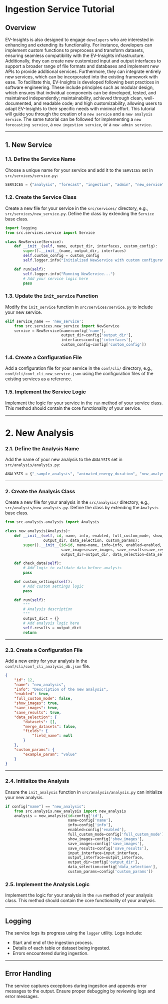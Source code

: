 # Ingestion Service Tutorial

## Overview
EV-Insights is also designed to engage `developers` who are interested in enhancing and extending its functionality. For instance, developers 
can implement custom functions to preprocess and transform datasets, ensuring seamless compatibility with the EV-Insights infrastructure. 
Additionally, they can create new customized input and output interfaces to support a broader range of file formats and databases and 
implement new  APIs to provide additional services. Furthermore, they can integrate entirely new services, which can be incorporated into 
the existing framework with ease.
To facilitate this, EV-Insights is developed following best practices in software engineering. These include principles such as modular 
design, which ensures that individual components can be developed, tested, and maintained independently; maintainability, achieved through 
clean, well-documented, and readable code; and high customizability, allowing users to adapt EV-Insights to their specific needs with 
minimal effort.
This tutorial will guide you through the creation of a `new service` and a `new analysis service`. The same tutorial can be followed for 
implementing a `new forecasting service`, a `new ingestion service`, or a `new admin service`.

---

## 1. New Service

### 1.1. Define the Service Name
Choose a unique name for your service and add it to the `SERVICES` set in `src/services/service.py`:
```python
SERVICES = {"analysis", "forecast", "ingestion", "admin", "new_service"}
```

### 1.2. Create the Service Class
Create a new file for your service in the `src/services/` directory, e.g., `src/services/new_service.py`. Define the class by extending the 
`Service` base class.

```python
import logging
from src.services.service import Service

class NewService(Service):
    def __init__(self, name, output_dir, interfaces, custom_config):
        super().__init__(name, output_dir, interfaces)
        self.custom_config = custom_config
        self.logger.info("Initialized NewService with custom configuration")

    def run(self):
        self.logger.info("Running NewService...")
        # Add your service logic here
        pass
```

### 1.3. Update the `init_service` Function
Modify the `init_service` function in `src/services/service.py` to include your new service.

```python
elif service_name == 'new_service':
    from src.services.new_service import NewService
    service = NewService(name=config['name'],
                         output_dir=config['output_dir'],
                         interfaces=config['interfaces'],
                         custom_config=config['custom_config'])
```

### 1.4. Create a Configuration File
Add a configuration file for your service in the `conf/cli/` directory, e.g., `conf/cli/conf_cli_new_service.json` using the configuration 
files of the existing services as a reference. 

### 1.5. Implement the Service Logic
Implement the logic for your service in the `run` method of your service class. This method should contain the core functionality of your 
service.

---

# 2. New Analysis

### 2.1. Define the Analysis Name
Add the name of your new analysis to the `ANALYSIS` set in `src/analysis/analysis.py`:
```python
ANALYSIS = {"_sample_analysis", "animated_energy_duration", "new_analysis"}
```

---

### 2. Create the Analysis Class
Create a new file for your analysis in the `src/analysis/` directory, e.g., `src/analysis/new_analysis.py`. Define the class by extending 
the `Analysis` base class.

```python
from src.analysis.analysis import Analysis

class new_analysis(Analysis):
    def __init__(self, id, name, info, enabled, full_custom_mode, show_images, save_images, save_results, input_interface, output_interface,
                 output_dir, data_selection, custom_params):
        super().__init__(id=id, name=name, info=info, enabled=enabled, full_custom_mode=full_custom_mode, show_images=show_images,
                         save_images=save_images, save_results=save_results, input_interface=input_interface, output_interface=output_interface,
                         output_dir=output_dir, data_selection=data_selection, custom_params=custom_params)

    def check_data(self):
        # Add logic to validate data before analysis
        pass

    def custom_settings(self):
        # Add custom settings logic
        pass

    def run(self):
        """
        # Analysis description
        """
        output_dict = {}
        # Add analysis logic here
        self.results = output_dict
        return
```

---

### 2.3. Create a Configuration File
Add a new entry for your analysis in the `conf/cli/conf_cli_analysis_db.json` file.

```json
{
    "id": 12,
    "name": "new_analysis",
    "info": "Description of the new analysis",
    "enabled": true,
    "full_custom_mode": false,
    "show_images": true,
    "save_images": true,
    "save_results": true,
    "data_selection": {
        "datasets": [],
        "merge_datasets": false,
        "fields": {
            "field_name": null
        }
    },
    "custom_params": {
        "example_param": "value"
    }
}
```

---

### 2.4. Initialize the Analysis
Ensure the `init_analysis` function in `src/analysis/analysis.py` can initialize your new analysis.

```python
if config["name"] == "new_analysis":
    from src.analysis.new_analysis import new_analysis
    analysis = new_analysis(id=config['id'],
                            name=config['name'],
                            info=config['info'],
                            enabled=config['enabled'],
                            full_custom_mode=config['full_custom_mode'],
                            show_images=config['show_images'],
                            save_images=config['save_images'],
                            save_results=config['save_results'],
                            input_interface=input_interface,
                            output_interface=output_interface,
                            output_dir=config['output_dir'],
                            data_selection=config['data_selection'],
                            custom_params=config['custom_params'])
```

### 2.5. Implement the Analysis Logic
Implement the logic for your analysis in the `run` method of your analysis class. This method should contain the core functionality of your 
analysis.

---

## Logging
The service logs its progress using the `logger` utility. Logs include:
- Start and end of the ingestion process.
- Details of each table or dataset being ingested.
- Errors encountered during ingestion.

---

## Error Handling
The service captures exceptions during ingestion and appends error messages to the output. Ensure proper debugging by reviewing logs and error messages.